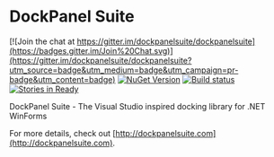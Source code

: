 DockPanel Suite
===============

[![Join the chat at https://gitter.im/dockpanelsuite/dockpanelsuite](https://badges.gitter.im/Join%20Chat.svg)](https://gitter.im/dockpanelsuite/dockpanelsuite?utm_source=badge&utm_medium=badge&utm_campaign=pr-badge&utm_content=badge)
[![NuGet Version](https://img.shields.io/nuget/v/DockPanelSuite.svg?style=flat)](https://www.nuget.org/packages/DockPanelSuite/)
[![Build status](https://ci.appveyor.com/api/projects/status/tpn4i42s6wv2xupn?svg=true)](https://ci.appveyor.com/project/lextm/dockpanelsuite)
[![Stories in Ready](https://badge.waffle.io/dockpanelsuite/dockpanelsuite.svg?label=ready&title=Ready)](http://waffle.io/dockpanelsuite/dockpanelsuite) 

DockPanel Suite - The Visual Studio inspired docking library for .NET WinForms

For more details, check out [http://dockpanelsuite.com](http://dockpanelsuite.com).